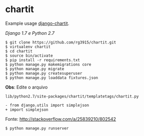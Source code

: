 # chartit

Example usage [django-chartit][0].

*Django 1.7 e Python 2.7*

	$ git clone https://github.com/rg3915/chartit.git
	$ virtualenv chartit
	$ cd chartit
	$ source bin/activate
	$ pip install -r requirements.txt
	$ python manage.py makemigrations core
	$ python manage.py migrate
	$ python manage.py createsuperuser
	$ python manage.py loaddata fixtures.json

**Obs**: Edite o arquivo

``lib/python2.7/site-packages/chartit/templatetags/chartit.py``

	- from django.utils import simplejson
	+ import simplejson

Fonte: http://stackoverflow.com/a/25839210/802542

	$ python manage.py runserver

[0]: https://github.com/pgollakota/django-chartit/